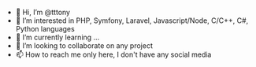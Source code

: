 - 👋 Hi, I’m @tttony
- 👀 I’m interested in PHP, Symfony, Laravel, Javascript/Node, C/C++, C#, Python languages
- 🌱 I’m currently learning ...
- 💞️ I’m looking to collaborate on any project 
- 📫 How to reach me only here, I don't have any social media

<!---
tttony/tttony is a ✨ special ✨ repository because its `README.md` (this file) appears on your GitHub profile.
You can click the Preview link to take a look at your changes.
--->
